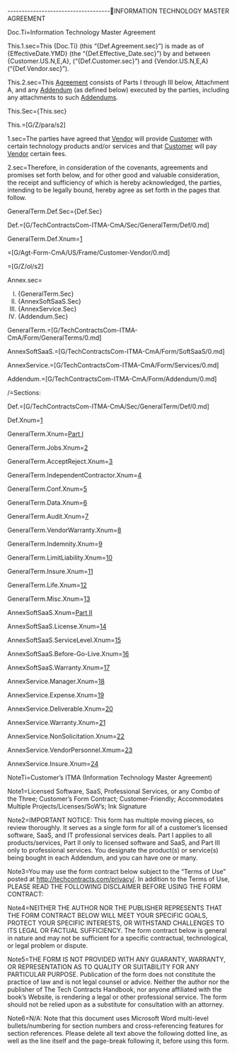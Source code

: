 ------------------------------------INFORMATION TECHNOLOGY MASTER AGREEMENT

Doc.Ti=Information Technology Master Agreement

This.1.sec=This {Doc.Ti} (this “{Def.Agreement.sec}”) is made as of {EffectiveDate.YMD} (the “{Def.Effective_Date.sec}”) by and between {Customer.US.N,E,A}, (“{Def.Customer.sec}”) and {Vendor.US.N,E,A} (“{Def.Vendor.sec}”).

This.2.sec=This <a href="Def.Agreement.sec" class="definedterm">Agreement</a> consists of Parts I through III below, Attachment A, and any <a href='#Def.Addendum.sec' class='definedterm'>Addendum</a> (as defined below) executed by the parties, including any attachments to such <a href='#Def.Addendum.sec' class='definedterm'>Addendums</a>.

This.Sec={This.sec}

This.=[G/Z/para/s2]

1.sec=The parties have agreed that <a href='#Def.Vendor.sec' class='definedterm'>Vendor</a> will provide <a href='#Def.Customer.sec' class='definedterm'>Customer</a> with certain technology products and/or services and that <a href='#Def.Customer.sec' class='definedterm'>Customer</a> will pay <a href='#Def.Vendor.sec' class='definedterm'>Vendor</a> certain fees.

2.sec=Therefore, in consideration of the covenants, agreements and promises set forth below, and for other good and valuable consideration, the receipt and sufficiency of which is hereby acknowledged, the parties, intending to be legally bound, hereby agree as set forth in the pages that follow.


GeneralTerm.Def.Sec={Def.Sec}

Def.=[G/TechContractsCom-ITMA-CmA/Sec/GeneralTerm/Def/0.md]

GeneralTerm.Def.Xnum=<a href="#Def.Sec" class="xref">1</a>

=[G/Agt-Form-CmA/US/Frame/Customer-Vendor/0.md]

=[G/Z/ol/s2]

Annex.sec=<ol type="I"><li>{GeneralTerm.Sec}<li>{AnnexSoftSaaS.Sec}<li>{AnnexService.Sec}<li>{Addendum.Sec}</ol>

GeneralTerm.=[G/TechContractsCom-ITMA-CmA/Form/GeneralTerms/0.md]

AnnexSoftSaaS.=[G/TechContractsCom-ITMA-CmA/Form/SoftSaaS/0.md]

AnnexService.=[G/TechContractsCom-ITMA-CmA/Form/Services/0.md]

Addendum.=[G/TechContractsCom-ITMA-CmA/Form/Addendum/0.md]

/=Sections:

Def.=[G/TechContractsCom-ITMA-CmA/Sec/GeneralTerm/Def/0.md]

Def.Xnum=<a href="#Def.Sec" class="xref">1</a>

GeneralTerm.Xnum=<a href="#GeneralTerm.Sec" class="xref">Part I</a>

GeneralTerm.Jobs.Xnum=<a href="#GeneralTerm.Jobs.Sec" class="xref">2</a>

GeneralTerm.AcceptReject.Xnum=<a href="#GeneralTerm.AcceptReject.Sec" class="xref">3</a>

GeneralTerm.IndependentContractor.Xnum=<a href="#GeneralTerm.IndependentContractor.Sec" class="xref">4</a>

GeneralTerm.Conf.Xnum=<a href="#GeneralTerm.Conf.Sec" class="xref">5</a>

GeneralTerm.Data.Xnum=<a href="#GeneralTerm.Data.Sec" class="xref">6</a>

GeneralTerm.Audit.Xnum=<a href="#GeneralTerm.Audit.Sec" class="xref">7</a>

GeneralTerm.VendorWarranty.Xnum=<a href="#GeneralTerm.VendorWarranty.Sec" class="xref">8</a>

GeneralTerm.Indemnity.Xnum=<a href="#GeneralTerm.Indemnity.Sec" class="xref">9</a>

GeneralTerm.LimitLiability.Xnum=<a href="#GeneralTerm.LimitLiability.Sec" class="xref">10</a>

GeneralTerm.Insure.Xnum=<a href="#GeneralTerm.Insure.Sec" class="xref">11</a>

GeneralTerm.Life.Xnum=<a href="#GeneralTerm.Life.Sec" class="xref">12</a>

GeneralTerm.Misc.Xnum=<a href="#GeneralTerm.Misc.Sec" class="xref">13</a>


AnnexSoftSaaS.Xnum=<a href="#AnnexSoftSaaS.Sec" class="xref">Part II</a> 

AnnexSoftSaaS.License.Xnum=<a href="#AnnexSoftSaaS.License.Sec" class="xref">14</a>

AnnexSoftSaaS.ServiceLevel.Xnum=<a href="#AnnexSoftSaaS.ServiceLevel.Sec" class="xref">15</a>

AnnexSoftSaaS.Before-Go-Live.Xnum=<a href="#AnnexSoftSaaS.Before-Go-Live.Sec" class="xref">16</a>
  
AnnexSoftSaaS.Warranty.Xnum=<a href="#AnnexSoftSaaS.Warranty.Sec" class="xref">17</a>


AnnexService.Manager.Xnum=<a href='#AnnexService.Manager.Sec' class='xref'>18</a>

AnnexService.Expense.Xnum=<a href='#AnnexService.Expense.Sec' class='xref'>19</a>

AnnexService.Deliverable.Xnum=<a href='#AnnexService.Deliverable.Sec' class='xref'>20</a>

AnnexService.Warranty.Xnum=<a href='#AnnexService.Warranty.Sec' class='xref'>21</a>

AnnexService.NonSolicitation.Xnum=<a href='#AnnexService.NonSolicitation.Sec' class='xref'>22</a>

AnnexService.VendorPersonnel.Xmum=<a href='#AnnexService.VendorPersonnel.Sec' class='xref'>23</a>

AnnexService.Insure.Xnum=<a href='#AnnexService.Insure.Sec' class='xref'>24</a>




NoteTi=Customer’s ITMA (Information Technology Master Agreement)

Note1=Licensed Software, SaaS, Professional Services, or any Combo of the Three; Customer’s Form Contract; Customer-Friendly; Accommodates Multiple Projects/Licenses/SoW’s; Ink Signature

Note2=IMPORTANT NOTICE: This form has multiple moving pieces, so review thoroughly. It serves as a single form for all of a customer’s licensed software, SaaS, and IT professional services deals. Part I applies to all products/services, Part II only to licensed software and SaaS, and Part III only to professional services. You designate the product(s) or service(s) being bought in each Addendum, and you can have one or many.

Note3=You may use the form contract below subject to the “Terms of Use” posted at http://techcontracts.com/privacy/. In addition to the Terms of Use, PLEASE READ THE FOLLOWING DISCLAIMER BEFORE USING THE FORM CONTRACT:

Note4=NEITHER THE AUTHOR NOR THE PUBLISHER REPRESENTS THAT THE FORM CONTRACT BELOW WILL MEET YOUR SPECIFIC GOALS, PROTECT YOUR SPECIFIC INTERESTS, OR WITHSTAND CHALLENGES TO ITS LEGAL OR FACTUAL SUFFICIENCY. The form contract below is general in nature and may not be sufficient for a specific contractual, technological, or legal problem or dispute.

Note5=THE FORM IS NOT PROVIDED WITH ANY GUARANTY, WARRANTY, OR REPRESENTATION AS TO QUALITY OR SUITABILITY FOR ANY PARTICULAR PURPOSE. Publication of the form does not constitute the practice of law and is not legal counsel or advice. Neither the author nor the publisher of The Tech Contracts Handbook, nor anyone affiliated with the book’s Website, is rendering a legal or other professional service. The form should not be relied upon as a substitute for consultation with an attorney.

Note6=N/A: Note that this document uses Microsoft Word multi-level bullets/numbering for section numbers and cross-referencing features for section references. Please delete all text above the following dotted line, as well as the line itself and the page-break following it, before using this form.